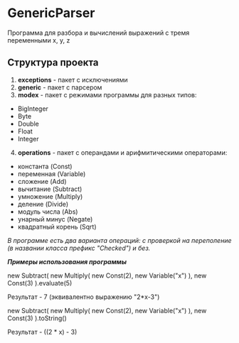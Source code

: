 # GenericParser
Программа для разбора и вычислений выражений с тремя переменными x, y, z
## Структура проекта
1. **exceptions** - пакет с исключениями
2. **generic** - пакет с парсером
3. **modex** - пакет с режимами программы для разных типов:
* BigInteger
* Byte
* Double
* Float
* Integer
4. **operations** - пакет с операндами и арифмитическими операторами:
* константа (Const)
* переменная (Variable)
* сложение (Add)
* вычитание (Subtract)
* умножение (Multiply)
* деление (Divide)
* модуль числа (Abs)
* унарный минус (Negate)
* квадратный корень (Sqrt)

*В программе есть два варианта операций: с проверкой на переполение (в названии класса префикс "Checked") и без.*

***Примеры использования программы***

new Subtract(
    new Multiply(
        new Const(2),
        new Variable("x")
    ),
    new Const(3)
).evaluate(5)

Результат - 7 (эквивалентно выражению "2\*x-3")

new Subtract(
    new Multiply(
        new Const(2),
        new Variable("x")
    ),
    new Const(3)
).toString()

Результат - ((2 \* x) - 3)
